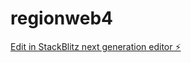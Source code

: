 # regionweb4

[Edit in StackBlitz next generation editor ⚡️](https://stackblitz.com/~/github.com/RegionDepartamentaldeSalud/regionweb4)